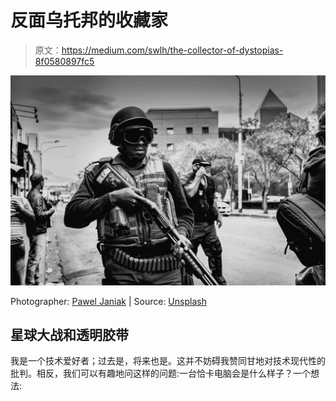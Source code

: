 # 反面乌托邦的收藏家

> 原文：<https://medium.com/swlh/the-collector-of-dystopias-8f0580897fc5>

![](img/6106b082b6fb5b914c4a785cb5c15056.png)

Photographer: [Pawel Janiak](https://unsplash.com/@pawelj) | Source: [Unsplash](https://unsplash.com/)

## 星球大战和透明胶带

我是一个技术爱好者；过去是，将来也是。这并不妨碍我赞同甘地对技术现代性的批判。相反，我们可以有趣地问这样的问题:一台恰卡电脑会是什么样子？一个想法: